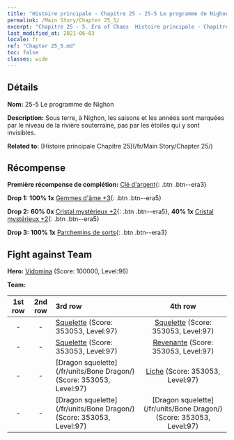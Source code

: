 ```yaml
---
title: "Histoire principale - Chapitre 25 - 25-5 Le programme de Nighon"
permalink: /Main Story/Chapter 25_5/
excerpt: "Chapitre 25 - 5. Era of Chaos  Histoire principale - Chapitre 25_5. 25-5 Le programme de Nighon"
last_modified_at: 2021-06-03
locale: fr
ref: "Chapter 25_5.md"
toc: false
classes: wide
---
```


## Détails

 **Nom:** 25-5 Le programme de Nighon

 **Description:** Sous terre, à Nighon, les saisons et les années sont marquées par le niveau de la rivière souterraine, pas par les étoiles qui y sont invisibles.

 **Related to:** [Histoire principale Chapitre 25](/fr/Main Story/Chapter 25/)

## Récompense

 **Première récompense de complétion:** [Clé d'argent](/ItemsFR/con_693/){: .btn .btn--era3}

 **Drop 1:** **100% 1x** [Gemmes d'âme +3](/ItemsFR/mat_86/){: .btn .btn--era5}

 **Drop 2:** **60% 0x** [Cristal mystérieux +2](/ItemsFR/mat_80/){: .btn .btn--era5}, **40% 1x** [Cristal mystérieux +2](/ItemsFR/mat_80/){: .btn .btn--era5}

 **Drop 3:** **100% 1x** [Parchemins de sorts](/ItemsFR/con_694/){: .btn .btn--era3}


## Fight against Team
 **Hero:** [Vidomina](/fr/heroes/Vidomina/) (Score: 100000, Level:96)

 **Team:**


  | 1st row | 2nd row | 3rd row | 4th row |
  |:----:|:----:|:----|:----:|
  | - | - | [Squelette](/fr/units/Skeleton/) (Score: 353053, Level:97)  | [Squelette](/fr/units/Skeleton/) (Score: 353053, Level:97)  |
  | - | - | [Squelette](/fr/units/Skeleton/) (Score: 353053, Level:97)  | [Revenante](/fr/units/Wight/) (Score: 353053, Level:97)  |
  | - | - | [Dragon squelette](/fr/units/Bone Dragon/) (Score: 353053, Level:97)  | [Liche](/fr/units/Lich/) (Score: 353053, Level:97)  |
  | - | - | [Dragon squelette](/fr/units/Bone Dragon/) (Score: 353053, Level:97)  | [Dragon squelette](/fr/units/Bone Dragon/) (Score: 353053, Level:97)  |


